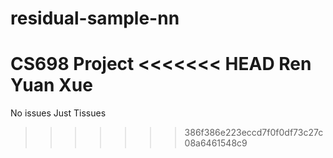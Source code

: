 # residual-sample-nn
CS698 Project
<<<<<<< HEAD
Ren Yuan Xue
=======
No issues
Just Tissues
>>>>>>> 386f386e223eccd7f0f0df73c27c08a6461548c9
